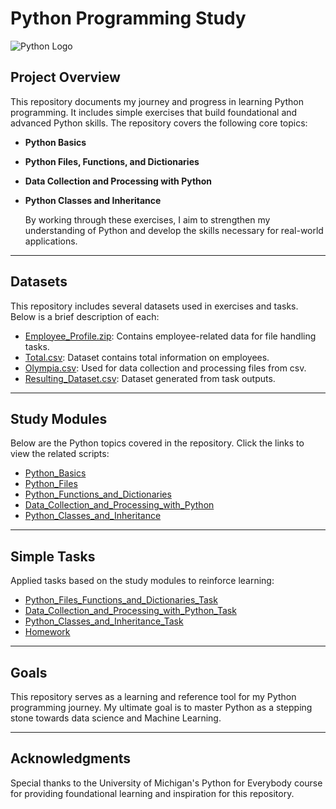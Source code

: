 # Python Programming Study
![Python Logo](https://github.com/Lazycodes/Python_programming_Study/blob/main/python_image.png)
## Project Overview
This repository documents my journey and progress in learning Python programming. It includes simple exercises that build foundational and advanced Python skills. The repository covers the following core topics:   
- **Python Basics**  
- **Python Files, Functions, and Dictionaries**  
- **Data Collection and Processing with Python**  
- **Python Classes and Inheritance**

  By working through these exercises, I aim to strengthen my understanding of Python and develop the skills necessary for real-world applications.

---

## Datasets
This repository includes several datasets used in exercises and tasks. Below is a brief description of each: 
- <a href="https://github.com/Lazycodes/Python_programming_Study/blob/main/Employee_Profile.zip">Employee_Profile.zip</a>: Contains employee-related data for file handling tasks.  
- <a href="https://github.com/Lazycodes/Python_programming_Study/blob/main/Total.csv">Total.csv</a>: Dataset contains total information on employees.
- <a href="https://github.com/Lazycodes/Python_programming_Study/blob/main/olympia.csv">Olympia.csv</a>: Used for data collection and processing files from csv.  
- <a href="https://github.com/Lazycodes/Python_programming_Study/blob/main/resulting_data.csv">Resulting_Dataset.csv</a>: Dataset generated from task outputs.

---


## Study Modules
Below are the Python topics covered in the repository. Click the links to view the related scripts:  
- <a href="https://github.com/Lazycodes/Python_programming_Study/blob/main/one.py">Python_Basics</a>
- <a href="https://github.com/Lazycodes/Python_programming_Study/blob/main/two.py">Python_Files</a>
- <a href="https://github.com/Lazycodes/Python_programming_Study/blob/main/two2.py">Python_Functions_and_Dictionaries</a>
- <a href="https://github.com/Lazycodes/Python_programming_Study/blob/main/three.py">Data_Collection_and_Processing_with_Python</a>
- <a href="https://github.com/Lazycodes/Python_programming_Study/blob/main/four.py">Python_Classes_and_Inheritance</a>

---

## Simple Tasks
Applied tasks based on the study modules to reinforce learning: 
- <a href="https://github.com/Lazycodes/Python_programming_Study/blob/main/project2.py">Python_Files_Functions_and_Dictionaries_Task</a>
- <a href="https://github.com/Lazycodes/Python_programming_Study/blob/main/project3.py">Data_Collection_and_Processing_with_Python_Task</a>
- <a href="https://github.com/Lazycodes/Python_programming_Study/blob/main/project4.py">Python_Classes_and_Inheritance_Task</a>
- <a href="https://github.com/Lazycodes/Python_programming_Study/blob/main/hw.py">Homework</a>

---

## Goals
This repository serves as a learning and reference tool for my Python programming journey. My ultimate goal is to master Python as a stepping stone towards data science and Machine Learning.

---

## Acknowledgments
Special thanks to the University of Michigan's Python for Everybody course for providing foundational learning and inspiration for this repository.

